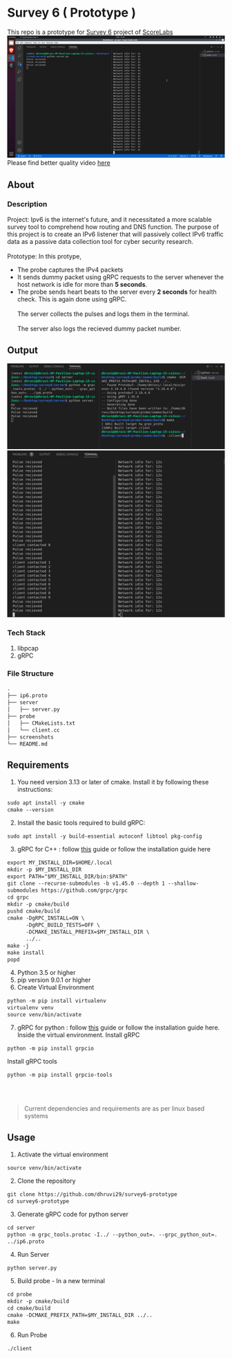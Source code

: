 # Survey 6 ( Prototype )
This repo is a prototype for [Survey 6](https://github.com/web-telescope/survey6) project of [ScoreLabs](https://scorelab.org/)
<img src="https://github.com/dhruvi29/survey6-prototype/blob/main/screenshots/output3.gif" ></img></br>
Please find better quality video <a href = "https://drive.google.com/file/d/1pdec5jsAKsF6kJXJ16b1UgV-itqieYPz/view?usp=sharing"> here </a>




## About
### Description
Project: Ipv6 is the internet's future, and it necessitated a more scalable survey tool to comprehend how routing and DNS function. The purpose of this project is to create an IPv6 listener that will passively collect IPv6 traffic data as a passive data collection tool for cyber security research.
<br></br>
Prototype: In this protype, 
* The probe captures the IPv4 packets
* It sends dummy packet using gRPC requests to the server whenever the host network is idle for more than **5 seconds**.
* The probe sends heart beats to the server every **2 seconds** for health check. This is again done using gRPC. <br></br>
The server collects the pulses and logs them in the terminal.<br></br>
The server also logs the recieved dummy packet number.

## Output
<img src="https://github.com/dhruvi29/survey6-prototype/blob/main/screenshots/output1.png"/>
<img src="https://github.com/dhruvi29/survey6-prototype/blob/main/screenshots/output2.png"/>

### Tech Stack
1. libpcap
2. gRPC

### File Structure
```
.
├── ip6.proto
├── server
│   ├── server.py
├── probe
│   ├── CMakeLists.txt
│   └── client.cc
├── screenshots
└── README.md
```

## Requirements
1. You need version 3.13 or later of cmake. Install it by following these instructions:
```
sudo apt install -y cmake
cmake --version
```
2. Install the basic tools required to build gRPC:
```
sudo apt install -y build-essential autoconf libtool pkg-config
```
3. gRPC for C++ : follow [this](https://grpc.io/docs/languages/cpp/quickstart/) guide or follow the installation guide here
```
export MY_INSTALL_DIR=$HOME/.local
mkdir -p $MY_INSTALL_DIR
export PATH="$MY_INSTALL_DIR/bin:$PATH"
git clone --recurse-submodules -b v1.45.0 --depth 1 --shallow-submodules https://github.com/grpc/grpc
cd grpc
mkdir -p cmake/build
pushd cmake/build
cmake -DgRPC_INSTALL=ON \
      -DgRPC_BUILD_TESTS=OFF \
      -DCMAKE_INSTALL_PREFIX=$MY_INSTALL_DIR \
      ../..
make -j
make install
popd
```
4. Python 3.5 or higher
5. pip version 9.0.1 or higher 
6. Create Virtual Environment
```
python -m pip install virtualenv
virtualenv venv
source venv/bin/activate
```
7. gRPC for python : follow [this](https://grpc.io/docs/languages/python/quickstart/) guide or follow the installation guide here. Inside the virtual environment.
Install gRPC
```
python -m pip install grpcio
```
Install gRPC tools
```
python -m pip install grpcio-tools
```
<br></br>

> Current dependencies and requirements are as per linux based systems

## Usage
1. Activate the virtual environment
```
source venv/bin/activate
```
2. Clone the repository
```
git clone https://github.com/dhruvi29/survey6-prototype
cd survey6-prototype
```
3. Generate gRPC code for python server
```
cd server
python -m grpc_tools.protoc -I../ --python_out=. --grpc_python_out=. ../ip6.proto
```
4. Run Server
```
python server.py
```
5. Build probe - In a new terminal
```
cd probe
mkdir -p cmake/build
cd cmake/build
cmake -DCMAKE_PREFIX_PATH=$MY_INSTALL_DIR ../..
make
```
6. Run Probe
```
./client
```




